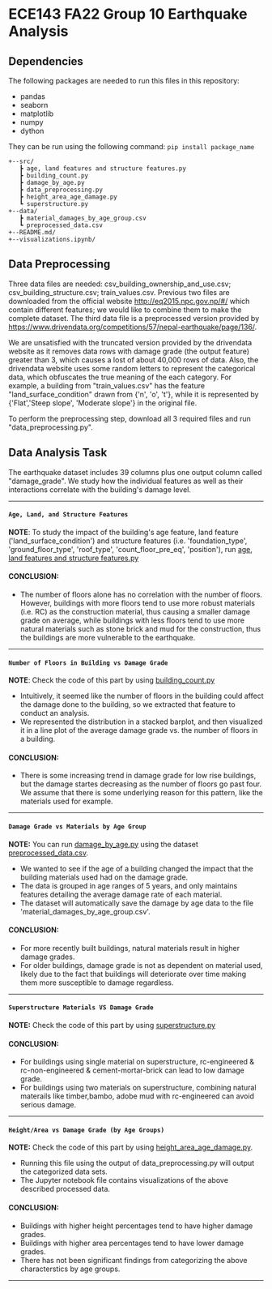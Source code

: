 # ECE143 FA22 Group 10 Earthquake Analysis
## Dependencies
The following packages are needed to run this files in this repository:

- pandas
- seaborn
- matplotlib
- numpy
- dython

They can be run using the following command: ```pip install package_name```

```
+--src/
   ┣ age, land features and structure features.py
   ┣ building_count.py
   ┣ damage_by_age.py
   ┣ data_preprocessing.py
   ┣ height_area_age_damage.py
   ┗ superstructure.py
+--data/
   ┣ material_damages_by_age_group.csv
   ┗ preprocessed_data.csv
+--README.md/
+--visualizations.ipynb/
```

## Data Preprocessing 
Three data files are needed: csv_building_ownership_and_use.csv; csv_building_structure.csv; train_values.csv. 
Previous two files are downloaded from the official website http://eq2015.npc.gov.np/#/ which contain different features; we would like to combine them to make the complete dataset. The third data file is a preprocessed version provided by https://www.drivendata.org/competitions/57/nepal-earthquake/page/136/. 

We are unsatisfied with the truncated version provided by the drivendata website as it removes data rows with damage grade (the output feature) greater than 3, which causes a lost of about 40,000 rows of data. Also, the drivendata website uses some random letters to represent the categorical data, which obfuscates the true meaning of the each category. For example, a building from "train_values.csv" has the feature "land_surface_condition" drawn from {'n', 'o', 't'}, while it is represented by {'Flat','Steep slope', 'Moderate slope'} in the original file.

To perform the preprocessing step, download all 3 required files and run "data_preprocessing.py". 

## Data Analysis Task  

The earthquake dataset includes 39 columns plus one output column called "damage_grade". We study how the individual features as well as their interactions correlate with the building's damage level. 

---
#### ```Age, Land, and Structure Features```

**NOTE**: To study the impact of the building's age feature, land feature ('land_surface_condition') and structure features (i.e. 'foundation_type', 'ground_floor_type', 'roof_type', 'count_floor_pre_eq', 'position'), run [age, land features and structure features.py](https://github.com/yongyx/ECE143_Earthquake_Analysis/blob/main/src/age%2C%20land%20features%20and%20structure%20features.py)

#### CONCLUSION:
* The number of floors alone has no correlation with the number of floors. However, buildings with more floors tend to use more robust materials (i.e. RC) as the construction material, thus causing a smaller damage grade on average, while buildings with less floors tend to use more natural materials such as stone brick and mud for the construction, thus the buildings are more vulnerable to the earthquake.
---
#### ```Number of Floors in Building vs Damage Grade```

**NOTE**: Check the code of this part by using [building_count.py](https://github.com/yongyx/ECE143_Earthquake_Analysis/blob/main/src/building_count.py)

* Intuitively, it seemed like the number of floors in the building could affect the damage done to the building, so we extracted that feature to conduct an analysis.
* We represented the distribution in a stacked barplot, and then visualized it in a line plot of the average damage grade vs. the number of floors in a building. 

#### CONCLUSION:
* There is some increasing trend in damage grade for low rise buildings, but the damage startes decreasing as the number of floors go past four. We assume that there is some underlying reason for this pattern, like the materials used for example.
---
#### ```Damage Grade vs Materials by Age Group```

**NOTE:** You can run [damage_by_age.py](https://github.com/yongyx/ECE143_Earthquake_Analysis/blob/main/src/damage_by_age.py) using the dataset [preprocessed_data.csv](https://github.com/yongyx/ECE143_Earthquake_Analysis/blob/main/data/preprocessed_data.csv).

* We wanted to see if the age of a building changed the impact that the building materials used had on the damage grade. 
* The data is grouped in age ranges of 5 years, and only maintains features detailing the average damage rate of each material. 
* The dataset will automatically save the damage by age data to the file \'material_damages_by_age_group.csv\'.

#### CONCLUSION:
* For more recently built buildings, natural materials result in higher damage grades.
* For older buildings, damage grade is not as dependent on material used, likely due to the fact that buildings will deteriorate over time making them more susceptible to damage regardless.
---
#### ```Superstructure Materials VS Damage Grade ```

**NOTE:** Check the code of this part by using [superstructure.py](https://github.com/yongyx/ECE143_Earthquake_Analysis/blob/main/src/superstructure.py)  

#### CONCLUSION:
* For buildings using single material on superstructure, rc-engineered & rc-non-engineered & cement-mortar-brick can lead to low damage grade.
* For buildings using two materials on superstructure, combining natural materails like timber,bambo, adobe mud with rc-engineered can avoid serious damage. 
---
#### ```Height/Area vs Damage Grade (by Age Groups)```

**NOTE:** Check the code of this part by using [height_area_age_damage.py](https://github.com/yongyx/ECE143_Earthquake_Analysis/blob/main/src/height_area_age_damage.py).
* Running this file using the output of data_preprocessing.py will output the categorized data sets.
* The Jupyter notebook file contains visualizations of the above described processed data.

#### CONCLUSION:
* Buildings with higher height percentages tend to have higher damage grades.
* Buildings with higher area percentages tend to have lower damage grades.
* There has not been significant findings from categorizing the above characterstics by age groups.
---
